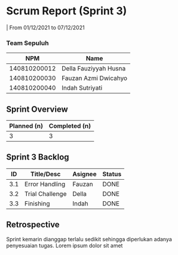 # Scrum Report (Sprint 3)
| From 01/12/2021 to 07/12/2021

### Team Sepuluh
| NPM           | Name        |
| ------------- |-------------|
| 140810200012  | Della Fauziyyah Husna |
| 140810200030  | Fauzan Azmi Dwicahyo |
| 140810200040  | Indah Sutriyati |

## Sprint Overview
| Planned (n)   | Completed (n) |
| ------------- |-------------- |
| 3             | 3             |

## Sprint 3 Backlog

| ID  | Title/Desc | Asignee | Status |
| --- | ---------- | ------- | ------ |
| 3.1 | Error Handling | Fauzan | DONE |
| 3.2 | Trial Challenge | Della | DONE |
| 3.3 | Finishing | Indah | DONE |

## Retrospective 

Sprint kemarin dianggap terlalu sedikit sehingga diperlukan adanya penyesuaian tugas. Lorem ipsum dolor sit amet

